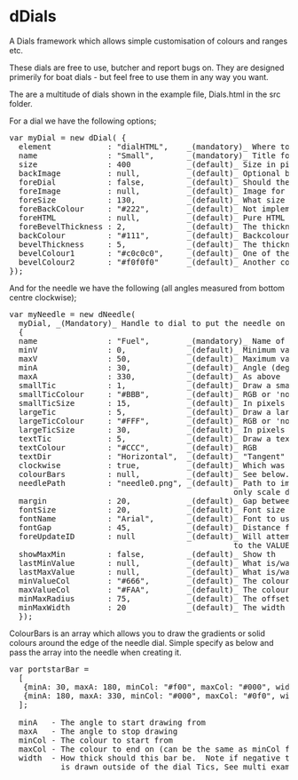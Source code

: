 # dDials
A Dials framework which allows simple customisation of colours and ranges etc.

These dials are free to use, butcher and report bugs on. They are designed primerily for boat dials - but feel free to use them in any way you want.

The are a multitude of dials shown in the example file, Dials.html in the src folder.

For a dial we have the following options;

<pre>
var myDial = new dDial( { 
  element            : "dialHTML",    _(mandatory)_ Where to render
  name               : "Small",       _(mandatory)_ Title for dial - MUST be unique on page
  size               : 400            _(default)_ Size in pixels
  backImage          : null,          _(default)_ Optional backimage 
  foreDial           : false,         _(default)_ Should the fore dial be shown
  foreImage          : null,          _(default)_ Image for fore dial
  foreSize           : 130,           _(default)_ What size should the fore dial be 
  foreBackColour     : "#222",        _(default)_ Not implemented yet
  foreHTML           : null,          _(default)_ Pure HTML to be rendered in the dial
  foreBevelThickness : 2,             _(default)_ The thickness of the bevel on the fore dial
  backColour         : "#111",        _(default)_ Backcolour if no image
  bevelThickness     : 5,             _(default)_ The thickness of the bevel on the mail dial 
  bevelColour1       : "#c0c0c0",     _(default)_ One of the bevel colours (gradient)
  bevelColour2       : "#f0f0f0"      _(default)_ Another colour doe the bevel (gradient) 
});
</pre>

And for the needle we have the following (all angles measured from bottom centre clockwise);

<pre>
var myNeedle = new dNeedle(  
  myDial, _(Mandatory)_ Handle to dial to put the needle on
  {
  name               : "Fuel",        _(mandatory)_ Name of needle, unique to dial.
  minV               : 0,             _(default)_ Minimum value
  maxV               : 50,            _(default)_ Maximum value
  minA               : 30,            _(default)_ Angle (deg) from bottom center clockwise 
  maxA               : 330,           _(default)_ As above
  smallTic           : 1,             _(default)_ Draw a small tic mark every '1' value.
  smallTicColour     : "#BBB",        _(default)_ RGB or 'none' for no tic
  smallTicSize       : 15,            _(default)_ In pixels
  largeTic           : 5,             _(default)_ Draw a large tic mark every '5' values.
  largeTicColour     : "#FFF",        _(default)_ RGB or 'none' for no tic
  largeTicSize       : 30,            _(default)_ In pixels
  textTic            : 5,             _(default)_ Draw a text numeric every '5' values.
  textColour         : "#CCC",        _(default)_ RGB
  textDir            : "Horizontal",  _(default)_ "Tangent" or "Normal" are other options.
  clockwise          : true,          _(default)_ Which was do the numbers go.
  colourBars         : null,          _(default)_ See below.
  needlePath         : "needle0.png", _(default)_ Path to image to use. 'none' means no needle, 
                                                only scale drawn.
  margin             : 20,            _(default)_ Gap between dial edge and tics being drawn
  fontSize           : 20,            _(default)_ Font size to use on dial.
  fontName           : "Arial",       _(default)_ Font to use.
  fontGap            : 45,            _(default)_ Distance from tic to font on dial.
  foreUpdateID       : null           _(default)_ Will attempt to update the text of this field
                                                to the VALUE of the needle.
  showMaxMin         : false,         _(default)_ Show th	e min max indicators
  lastMinValue       : null,          _(default)_ What is/was the last min - can be used to set it.
  lastMaxValue       : null,          _(default)_ What is/was the last max - can be used to set it. 
  minValueCol        : "#666",        _(default)_ The colour gradient for the minimum
  maxValueCol        : "#FAA",        _(default)_ The colour gradient for the maximum
  minMaxRadius       : 75,            _(default)_ The offset from the dial outer edge to draw from
  minMaxWidth        : 20             _(default)_ The width of the line to draw
  });
</pre>

ColourBars is an array which allows you to draw the gradients or solid colours around the edge of the needle dial. Simple specify as below and pass the array into the needle when creating it.

<pre>
var portstarBar =
  [
   {minA: 30, maxA: 180, minCol: "#f00", maxCol: "#000", width: 10},
   {minA: 180, maxA: 330, minCol: "#000", maxCol: "#0f0", width: 10}
  ];

  minA   - The angle to start drawing from
  maxA   - The angle to stop drawing
  minCol - The colour to start from
  maxCol - The colour to end on (can be the same as minCol for solid
  width  - How thick should this bar be.  Note if negative then the bar
           is drawn outside of the dial Tics, See multi example above.
</pre>
